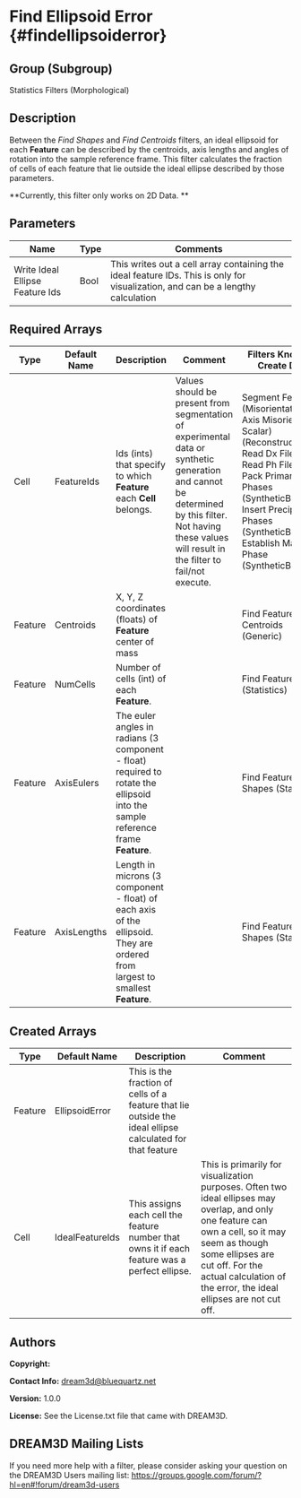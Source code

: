 Find Ellipsoid Error {#findellipsoiderror}
======

## Group (Subgroup) ##
Statistics Filters (Morphological)

## Description ##
Between the *Find Shapes* and *Find Centroids* filters, an ideal ellipsoid for each **Feature** can be described by the centroids, axis lengths and angles of rotation into the sample reference frame. This filter calculates the fraction of cells of each feature that lie outside the ideal ellipse described by those parameters. 

**Currently, this filter only works on 2D Data. **


## Parameters ##
| Name             | Type | Comments |
|------------------|------|-----|
| Write Ideal Ellipse Feature Ids | Bool | This writes out a cell array containing the ideal feature IDs. This is only for visualization, and can be a lengthy calculation |

## Required Arrays ##

| Type | Default Name | Description | Comment | Filters Known to Create Data |
|------|--------------|-------------|---------|-----|
| Cell | FeatureIds | Ids (ints) that specify to which **Feature** each **Cell** belongs. | Values should be present from segmentation of experimental data or synthetic generation and cannot be determined by this filter. Not having these values will result in the filter to fail/not execute. | Segment Features (Misorientation, C-Axis Misorientation, Scalar) (Reconstruction), Read Dx File (IO), Read Ph File (IO), Pack Primary Phases (SyntheticBuilding), Insert Precipitate Phases (SyntheticBuilding), Establish Matrix Phase (SyntheticBuilding) |
| Feature | Centroids | X, Y, Z coordinates (floats) of **Feature** center of mass |  | Find Feature Centroids (Generic) |
| Feature | NumCells | Number of cells (int) of each **Feature**. |  | Find Feature Sizes (Statistics) | 
| Feature | AxisEulers | The euler angles in radians (3 component - float) required to rotate the ellipsoid into the sample reference frame  **Feature**. |  | Find Feature Shapes (Statistics) | 
| Feature | AxisLengths | Length in microns (3 component - float) of each axis of the ellipsoid. They are ordered from largest to smallest **Feature**. |  | Find Feature Shapes (Statistics) | 

## Created Arrays ##

| Type | Default Name | Description | Comment |
|------|--------------|-------------|---------|
| Feature | EllipsoidError | This is the fraction of cells of a feature that lie outside the ideal ellipse calculated for that feature |  |
| Cell | IdealFeatureIds | This assigns each cell the feature number that owns it if each feature was a perfect ellipse. | This is primarily for visualization purposes. Often two ideal ellipses may overlap, and only one feature can own a cell, so it may seem as though some ellipses are cut off. For the actual calculation of the error, the ideal ellipses are not cut off.  |


## Authors ##

**Copyright:** 

**Contact Info:** dream3d@bluequartz.net

**Version:** 1.0.0

**License:**  See the License.txt file that came with DREAM3D.




## DREAM3D Mailing Lists ##

If you need more help with a filter, please consider asking your question on the DREAM3D Users mailing list:
https://groups.google.com/forum/?hl=en#!forum/dream3d-users


